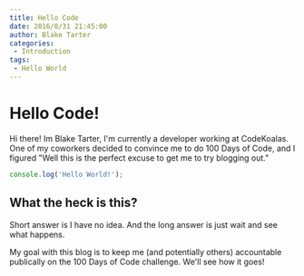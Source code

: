 ```yaml
---
title: Hello Code
date: 2016/8/31 21:45:00
author: Blake Tarter
categories:
 - Introduction
tags:
 - Hello World
---
```


# Hello Code!

Hi there! Im Blake Tarter, I'm currently a developer working at CodeKoalas. One of my coworkers decided to convince me to do 100 Days of Code, and I figured "Well this is the perfect excuse to get me to try blogging out."

```javascript
console.log('Hello World!');
```

## What the heck is this?

Short answer is I have no idea. And the long answer is just wait and see what happens.

My goal with this blog is to keep me (and potentially others) accountable publically on the 100 Days of Code challenge. We'll see how it goes!
